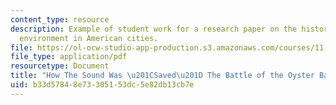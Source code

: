 ```yaml
---
content_type: resource
description: Example of student work for a research paper on the history of the built
  environment in American cities.
file: https://ol-ocw-studio-app-production.s3.amazonaws.com/courses/11-014j-american-urban-history-ii-fall-2011/b33d57848e73305153dc5e82db13cb7e_MIT11_014jF11_example.pdf
file_type: application/pdf
resourcetype: Document
title: "How The Sound Was \u201CSaved\u201D The Battle of the Oyster Bay-Rye Bridge"
uid: b33d5784-8e73-3051-53dc-5e82db13cb7e
---
```

